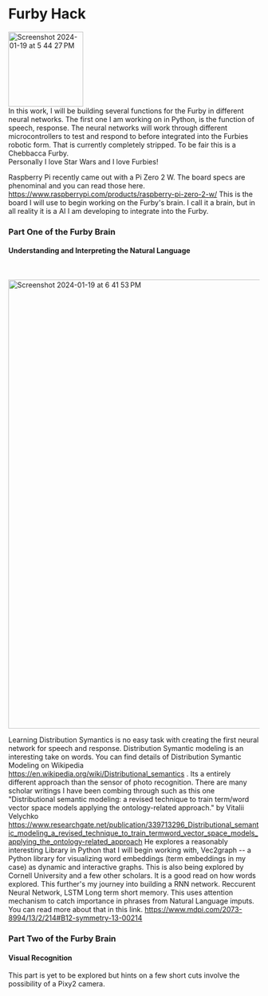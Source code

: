 <h1>Furby Hack</h1>

<img width="150" alt="Screenshot 2024-01-19 at 5 44 27 PM" src="https://github.com/JessicaWoods03/Furby_Hack/assets/48572600/5b32e71a-8b3d-4d74-b2c4-89a386e456e7"><br>
In this work, I will be building several functions for the Furby in different neural networks. The first one I am working on in Python, is the function of speech, response. The neural networks will work through different microcontrollers to test and respond to before integrated into the Furbies robotic form. That is currently completely stripped. To be fair this is a Chebbacca Furby. <br>
Personally I love Star Wars and I love Furbies!<br>

Raspberry Pi recently came out with a Pi Zero 2 W. The board specs are phenominal and you can read those here.  https://www.raspberrypi.com/products/raspberry-pi-zero-2-w/ This is the board I will use to begin working on the Furby's brain. I call it a brain, but in all reality it is a AI I am developing to integrate into the Furby.
<h3><b>Part One of the Furby Brain<br></b></h3>
<h4></b>Understanding and Interpreting the Natural Language</h4><br>

<img width="900" alt="Screenshot 2024-01-19 at 6 41 53 PM" src="https://github.com/JessicaWoods03/Furby_Hack/assets/48572600/3cfe6cde-d5bf-42a5-8b27-b8cec4b13a15"><br>

Learning Distribution Symantics is no easy task with creating the first neural network for speech and response. Distribution Symantic modeling is an interesting take on words. You can find details of Distribution Symantic Modeling on Wikipedia https://en.wikipedia.org/wiki/Distributional_semantics . Its a entirely different approach than the sensor of photo recognition. There are many scholar writings I have been combing through such as this one "Distributional semantic modeling: a revised technique to train term/word vector space models applying the ontology-related approach." by Vitalii Velychko<br> https://www.researchgate.net/publication/339713296_Distributional_semantic_modeling_a_revised_technique_to_train_termword_vector_space_models_applying_the_ontology-related_approach 
He explores a reasonably interesting Library in Python that I will begin working with, Vec2graph -- a Python library for visualizing word embeddings (term embeddings in my case) as dynamic and interactive graphs. This is also being explored by Cornell University and a few other scholars. It is a good read on how words explored. This further's my journey into building a RNN network. Reccurent Neural Network, LSTM Long term short memory. This uses attention mechanism to catch importance in phrases from Natural Language imputs. You can read more about that in this link. https://www.mdpi.com/2073-8994/13/2/214#B12-symmetry-13-00214
<h3>Part Two of the Furby Brain</h3>
<h4>Visual Recognition</h4>
This part is yet to be explored but hints on a few short cuts involve the possibility of a Pixy2 camera.

